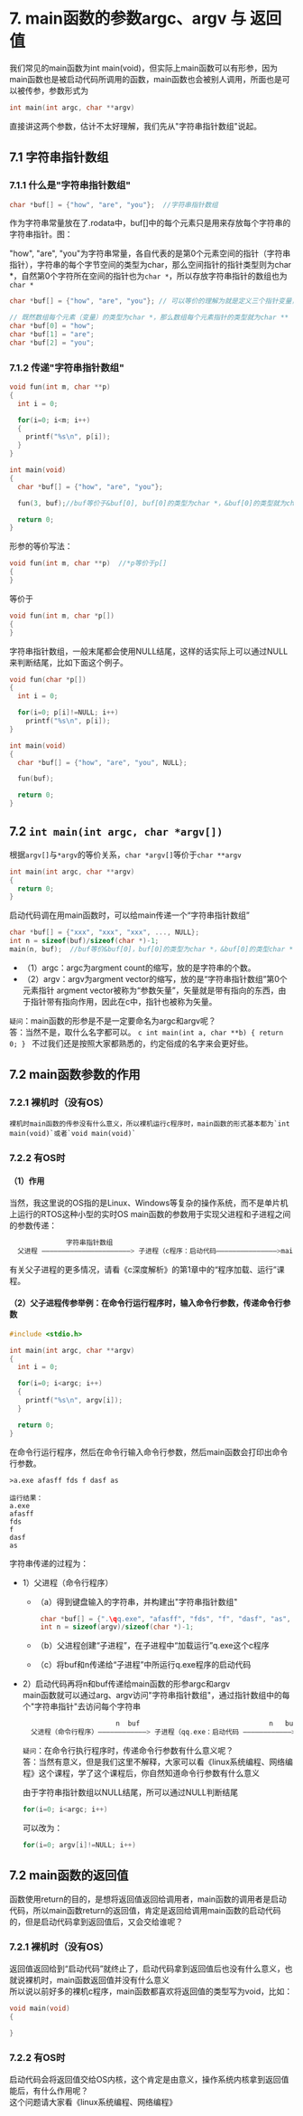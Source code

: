 # 7. main函数的参数argc、argv 与 返回值	

  我们常见的main函数为int main(void)，但实际上main函数可以有形参，因为main函数也是被启动代码所调用的函数，main函数也会被别人调用，所面也是可以被传参，参数形式为
```c
int main(int argc, char **argv)
```
直接讲这两个参数，估计不太好理解，我们先从"字符串指针数组"说起。
	
	
## 7.1 字符串指针数组 

### 7.1.1 什么是"字符串指针数组"

```c
char *buf[] = {"how", "are", "you"};  //字符串指针数组
```
作为字符串常量放在了.rodata中，buf[]中的每个元素只是用来存放每个字符串的字符串指针。图：

"how", "are", "you"为字符串常量，各自代表的是第0个元素空间的指针（字符串指针），字符串的每个字节空间的类型为char，那么空间指针的指针类型则为char *，自然第0个字符所在空间的指针也为`char *`，所以存放字符串指针的数组也为`char *`  

```c
char *buf[] = {"how", "are", "you"}; // 可以等价的理解为就是定义三个指针变量，用于存放字符串指针
```

```c
// 既然数组每个元素（变量）的类型为char *，那么数组每个元素指针的类型就为char **
char *buf[0] = "how"; 
char *buf[1] = "are";
char *buf[2] = "you";
```
		
### 7.1.2 传递"字符串指针数组"
	
```c
void fun(int m, char **p) 
{
  int i = 0;

  for(i=0; i<m; i++)
  {
    printf("%s\n", p[i]);
  }
}

int main(void)
{
  char *buf[] = {"how", "are", "you"};

  fun(3, buf);//buf等价于&buf[0], buf[0]的类型为char *，&buf[0]的类型就为char **

  return 0;
}
```

形参的等价写法：
```c
void fun(int m, char **p)  //*p等价于p[]
{
}
```

等价于
```c
void fun(int m, char *p[])  
{
}

```
字符串指针数组，一般末尾都会使用NULL结尾，这样的话实际上可以通过NULL来判断结尾，比如下面这个例子。

```c
void fun(char *p[])
{
  int i = 0;

  for(i=0; p[i]!=NULL; i++)
    printf("%s\n", p[i]);
}

int main(void)
{
  char *buf[] = {"how", "are", "you", NULL};

  fun(buf);

  return 0;
}
```
	

## 7.2 `int main(int argc, char *argv[])` 
	
根据`argv[]`与`*argv`的等价关系，`char *argv[]`等价于`char **argv`

```c
int main(int argc, char **argv)
{
  return 0;
}
```

启动代码调在用main函数时，可以给main传递一个“字符串指针数组”  

```c
char *buf[] = {"xxx", "xxx", "xxx", ..., NULL};
int n = sizeof(buf)/sizeof(char *)-1;
main(n, buf);  //buf等价&buf[0]，buf[0]的类型为char *，&buf[0]的类型char **
```
+ （1）argc：argc为argment count的缩写，放的是字符串的个数。
+ （2）argv：argv为argment vector的缩写，放的是“字符串指针数组”第0个元素指针
     argment vector被称为“参数矢量”，矢量就是带有指向的东西，由于指针带有指向作用，因此在c中，指针也被称为矢量。

`疑问`：main函数的形参是不是一定要命名为argc和argv呢？  
答：当然不是，取什么名字都可以。
    ```c
    int main(int a, char **b)
    {
      return 0;
    }
    ```
    不过我们还是按照大家都熟悉的，约定俗成的名字来会更好些。
			
		
## 7.2 main函数参数的作用

### 7.2.1 裸机时（没有OS）
	裸机时main函数的传参没有什么意义，所以裸机运行c程序时，main函数的形式基本都为`int main(void)`或者`void main(void)`
	
### 7.2.2 有OS时

#### （1）作用
当然，我这里说的OS指的是Linux、Windows等复杂的操作系统，而不是单片机上运行的RTOS这种小型的实时OS main函数的参数用于实现父进程和子进程之间的参数传递：  
```c
              字符串指针数组
  父进程 ——————————————————————> 子进程（c程序：启动代码———————————————>main的argc和argv）
```
有关父子进程的更多情况，请看《c深度解析》的第1章中的“程序加载、运行”课程。


#### （2）父子进程传参举例：在命令行运行程序时，输入命令行参数，传递命令行参数

```c
#include <stdio.h>

int main(int argc, char **argv)
{
  int i = 0;

  for(i=0; i<argc; i++)
  {
    printf("%s\n", argv[i]);
  }	

  return 0;
}
```

在命令行运行程序，然后在命令行输入命令行参数，然后main函数会打印出命令行参数。
```shell
>a.exe afasff fds f dasf as 

运行结果：
a.exe 
afasff 
fds 
f 
dasf 
as 
```


字符串传递的过程为：

+ 1）父进程（命令行程序）
  + （a）得到键盘输入的字符串，并构建出"字符串指针数组"
     ```c
      char *buf[] = {".\qq.exe", "afasff", "fds", "f", "dasf", "as", NULL}; 
      int n = sizeof(argv)/sizeof(char *)-1; 
     ```

  + （b）父进程创建“子进程”，在子进程中“加载运行”q.exe这个c程序

  + （c）将buf和n传递给“子进程”中所运行q.exe程序的启动代码

+ 2）启动代码再将n和buf传递给main函数的形参argc和argv  
    main函数就可以通过arg、argv访问"字符串指针数组"，通过指针数组中的每个"字符串指针"去访问每个字符串  
    ```c
                           n  buf                                n   buf
      父进程（命令行程序）————————————> 子进程（qq.exe：启动代码 ————————————> main的argc和argv）
    ```

    `疑问`：在命令行执行程序时，传递命令行参数有什么意义呢？  
    答：当然有意义，但是我们这里不解释，大家可以看《linux系统编程、网络编程》这个课程，学了这个课程后，你自然知道命令行参数有什么意义  

    由于字符串指针数组以NULL结尾，所可以通过NULL判断结尾
    ```c
    for(i=0; i<argc; i++)
    ```

    可以改为：

    ```c
    for(i=0; argv[i]!=NULL; i++)
    ```

			
			
## 7.2 main函数的返回值
函数使用return的目的，是想将返回值返回给调用者，main函数的调用者是启动代码，所以main函数return的返回值，肯定是返回给调用main函数的启动代码的，但是启动代码拿到返回值后，又会交给谁呢？   

### 7.2.1 裸机时（没有OS）

返回值返回给到“启动代码”就终止了，启动代码拿到返回值后也没有什么意义，也就说裸机时，main函数返回值并没有什么意义   
所以说以前好多的裸机c程序，main函数都喜欢将返回值的类型写为void，比如：  
```c
void main(void)
{

}
```
	
### 7.2.2 有OS时	
启动代码会将返回值交给OS内核，这个肯定是由意义，操作系统内核拿到返回值能后，有什么作用呢？  
这个问题请大家看《linux系统编程、网络编程》  
